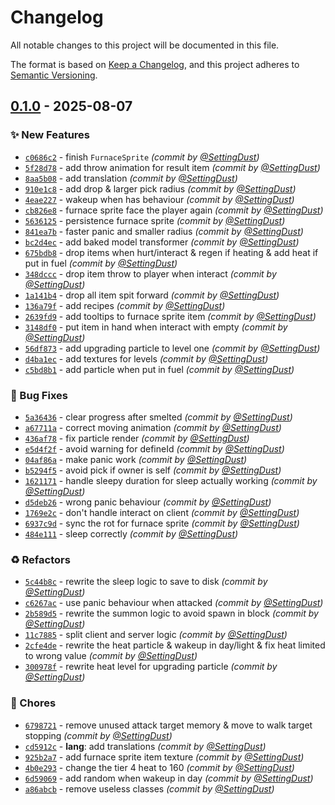 # Changelog
All notable changes to this project will be documented in this file.

The format is based on [Keep a Changelog](https://keepachangelog.com/en/1.0.0/),
and this project adheres to [Semantic Versioning](https://semver.org/spec/v2.0.0.html).

## [0.1.0] - 2025-08-07
### :sparkles: New Features
- [`c0686c2`](https://github.com/SettingDust/CalypsosMobs/commit/c0686c292e4fbc82875c060c4bf3ab5141f80105) - finish `FurnaceSprite` *(commit by [@SettingDust](https://github.com/SettingDust))*
- [`5f28d78`](https://github.com/SettingDust/CalypsosMobs/commit/5f28d786bb5817f77006330d3e08021a25b09bd5) - add throw animation for result item *(commit by [@SettingDust](https://github.com/SettingDust))*
- [`8aa5b08`](https://github.com/SettingDust/CalypsosMobs/commit/8aa5b081eade2bd81e159f4ae706959f75f215e9) - add translation *(commit by [@SettingDust](https://github.com/SettingDust))*
- [`910e1c8`](https://github.com/SettingDust/CalypsosMobs/commit/910e1c8b6e01121b0a23253c0dc32236912684a7) - add drop & larger pick radius *(commit by [@SettingDust](https://github.com/SettingDust))*
- [`4eae227`](https://github.com/SettingDust/CalypsosMobs/commit/4eae227ceef5128d90912a080897712a298878e5) - wakeup when has behaviour *(commit by [@SettingDust](https://github.com/SettingDust))*
- [`cb826e8`](https://github.com/SettingDust/CalypsosMobs/commit/cb826e83888c567b95796975114b0288520f23f2) - furnace sprite face the player again *(commit by [@SettingDust](https://github.com/SettingDust))*
- [`5636125`](https://github.com/SettingDust/CalypsosMobs/commit/56361256b2001465e5e7b94f138b997336025031) - persistence furnace sprite *(commit by [@SettingDust](https://github.com/SettingDust))*
- [`841ea7b`](https://github.com/SettingDust/CalypsosMobs/commit/841ea7bde380b4cd374ef83e819085d3c62b5777) - faster panic and smaller radius *(commit by [@SettingDust](https://github.com/SettingDust))*
- [`bc2d4ec`](https://github.com/SettingDust/CalypsosMobs/commit/bc2d4ec4b924dd2b0d659a0eb7d4210fa06fa2d4) - add baked model transformer *(commit by [@SettingDust](https://github.com/SettingDust))*
- [`675bdb8`](https://github.com/SettingDust/CalypsosMobs/commit/675bdb8d7700f727ee15d53b29ce45de6bf39125) - drop items when hurt/interact & regen if heating & add heat if put in fuel *(commit by [@SettingDust](https://github.com/SettingDust))*
- [`348dccc`](https://github.com/SettingDust/CalypsosMobs/commit/348dcccdd7a7515b993dde6a093c9c48e6d79b8f) - drop item throw to player when interact *(commit by [@SettingDust](https://github.com/SettingDust))*
- [`1a141b4`](https://github.com/SettingDust/CalypsosMobs/commit/1a141b47bb38ace5605fbbef61152eb61442fcb5) - drop all item spit forward *(commit by [@SettingDust](https://github.com/SettingDust))*
- [`136a79f`](https://github.com/SettingDust/CalypsosMobs/commit/136a79fea2bc240f637d505b102545f042fdd305) - add recipes *(commit by [@SettingDust](https://github.com/SettingDust))*
- [`2639fd9`](https://github.com/SettingDust/CalypsosMobs/commit/2639fd9b937dd8eff1c89a4f88759858b1e2793a) - add tooltips to furnace sprite item *(commit by [@SettingDust](https://github.com/SettingDust))*
- [`3148df0`](https://github.com/SettingDust/CalypsosMobs/commit/3148df0e13a8869a900463024b0f45e22c6b65ed) - put item in hand when interact with empty *(commit by [@SettingDust](https://github.com/SettingDust))*
- [`56df873`](https://github.com/SettingDust/CalypsosMobs/commit/56df873e2614cf284bf4336ce04c5f169703542e) - add upgrading particle to level one *(commit by [@SettingDust](https://github.com/SettingDust))*
- [`d4ba1ec`](https://github.com/SettingDust/CalypsosMobs/commit/d4ba1ec381b8224490e61b60caeec912005aa45f) - add textures for levels *(commit by [@SettingDust](https://github.com/SettingDust))*
- [`c5bd8b1`](https://github.com/SettingDust/CalypsosMobs/commit/c5bd8b1bfc10a2e36edc30616677eebbfbb83e52) - add particle when put in fuel *(commit by [@SettingDust](https://github.com/SettingDust))*

### :bug: Bug Fixes
- [`5a36436`](https://github.com/SettingDust/CalypsosMobs/commit/5a364364a2998e88c779f3519b89b8f944412cf7) - clear progress after smelted *(commit by [@SettingDust](https://github.com/SettingDust))*
- [`a67711a`](https://github.com/SettingDust/CalypsosMobs/commit/a67711ad4df39d0480f54f3f8d7b11942c619511) - correct moving animation *(commit by [@SettingDust](https://github.com/SettingDust))*
- [`436af78`](https://github.com/SettingDust/CalypsosMobs/commit/436af78d15b4331c769a943f0799bca5cfd86776) - fix particle render *(commit by [@SettingDust](https://github.com/SettingDust))*
- [`e5d4f2f`](https://github.com/SettingDust/CalypsosMobs/commit/e5d4f2fc3b9a2f36c2c650dabe27e1fce9291b78) - avoid warning for defineId *(commit by [@SettingDust](https://github.com/SettingDust))*
- [`04af86a`](https://github.com/SettingDust/CalypsosMobs/commit/04af86a3cd140edd43ac814d552e688ff926de58) - make panic work *(commit by [@SettingDust](https://github.com/SettingDust))*
- [`b5294f5`](https://github.com/SettingDust/CalypsosMobs/commit/b5294f57cbb04b339a1954a8bd3057f465b82b5c) - avoid pick if owner is self *(commit by [@SettingDust](https://github.com/SettingDust))*
- [`1621171`](https://github.com/SettingDust/CalypsosMobs/commit/1621171a01c5814331e391cc975f022c7f7fd113) - handle sleepy duration for sleep actually working *(commit by [@SettingDust](https://github.com/SettingDust))*
- [`d5deb26`](https://github.com/SettingDust/CalypsosMobs/commit/d5deb26517de1e319c7519c2f5f47d9bc404a17e) - wrong panic behaviour *(commit by [@SettingDust](https://github.com/SettingDust))*
- [`1769e2c`](https://github.com/SettingDust/CalypsosMobs/commit/1769e2cd0371eadac198875e2ab5ef78dbb8e8da) - don't handle interact on client *(commit by [@SettingDust](https://github.com/SettingDust))*
- [`6937c9d`](https://github.com/SettingDust/CalypsosMobs/commit/6937c9d87716f45014d57db744ca54accd17ae1a) - sync the rot for furnace sprite *(commit by [@SettingDust](https://github.com/SettingDust))*
- [`484e111`](https://github.com/SettingDust/CalypsosMobs/commit/484e111e5037b52000ccbec669e6d5276180f331) - sleep correctly *(commit by [@SettingDust](https://github.com/SettingDust))*

### :recycle: Refactors
- [`5c44b8c`](https://github.com/SettingDust/CalypsosMobs/commit/5c44b8c22bc4ae74a7cfcc4653a8cbd71d931482) - rewrite the sleep logic to save to disk *(commit by [@SettingDust](https://github.com/SettingDust))*
- [`c6267ac`](https://github.com/SettingDust/CalypsosMobs/commit/c6267ac5348188e77cddad498a3f637b284df9c4) - use panic behaviour when attacked *(commit by [@SettingDust](https://github.com/SettingDust))*
- [`2b589d5`](https://github.com/SettingDust/CalypsosMobs/commit/2b589d513023297dbb6a54f5d695c20c74f958f7) - rewrite the summon logic to avoid spawn in block *(commit by [@SettingDust](https://github.com/SettingDust))*
- [`11c7885`](https://github.com/SettingDust/CalypsosMobs/commit/11c78855768f503bfacf557eab56bbefdaa4feb5) - split client and server logic *(commit by [@SettingDust](https://github.com/SettingDust))*
- [`2cfe4de`](https://github.com/SettingDust/CalypsosMobs/commit/2cfe4deb9e14357716af1de89f6674d070821c14) - rewrite the heat particle & wakeup in day/light & fix heat limited to wrong value *(commit by [@SettingDust](https://github.com/SettingDust))*
- [`300978f`](https://github.com/SettingDust/CalypsosMobs/commit/300978f98ee49c20c86f5c93478398cd9752e2d4) - rewrite heat level for upgrading particle *(commit by [@SettingDust](https://github.com/SettingDust))*

### :wrench: Chores
- [`6798721`](https://github.com/SettingDust/CalypsosMobs/commit/6798721f3acfd73361a3d1d002682fe626e57c6b) - remove unused attack target memory & move to walk target stopping *(commit by [@SettingDust](https://github.com/SettingDust))*
- [`cd5912c`](https://github.com/SettingDust/CalypsosMobs/commit/cd5912c957a818876140beeef8fdd45aba901825) - **lang**: add translations *(commit by [@SettingDust](https://github.com/SettingDust))*
- [`925b2a7`](https://github.com/SettingDust/CalypsosMobs/commit/925b2a7c4841f4dd791f6f11475b86e888081659) - add furnace sprite item texture *(commit by [@SettingDust](https://github.com/SettingDust))*
- [`4b0e293`](https://github.com/SettingDust/CalypsosMobs/commit/4b0e293e734ff97b481aa6fcf3f77b398980dc6f) - change the tier 4 heat to 160 *(commit by [@SettingDust](https://github.com/SettingDust))*
- [`6d59069`](https://github.com/SettingDust/CalypsosMobs/commit/6d590699dce731b9c0fa24d95bba843579b87fdf) - add random when wakeup in day *(commit by [@SettingDust](https://github.com/SettingDust))*
- [`a86abcb`](https://github.com/SettingDust/CalypsosMobs/commit/a86abcbac5d6fc0cd98ecf6a43fe89294d13c96b) - remove useless classes *(commit by [@SettingDust](https://github.com/SettingDust))*

[0.1.0]: https://github.com/SettingDust/CalypsosMobs/compare/0.0.0...0.1.0
